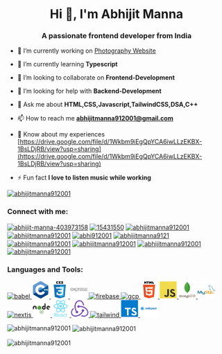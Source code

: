 <h1 align="center">Hi 👋, I'm Abhijit Manna</h1>
<h3 align="center">A passionate frontend developer from India</h3>

- 🔭 I’m currently working on [Photography Website](https://timely-dasik-b48b73.netlify.app/)

- 🌱 I’m currently learning **Typescript**

- 👯 I’m looking to collaborate on **Frontend-Development**

- 🤝 I’m looking for help with **Backend-Development**

- 💬 Ask me about **HTML,CSS,Javascript,TailwindCSS,DSA,C++**

- 📫 How to reach me **abhijitmanna912001@gmail.com**

- 📄 Know about my experiences [https://drive.google.com/file/d/1Wkbm9iEgQpYCA6iwLLzEKBX-1BsLDjRB/view?usp=sharing](https://drive.google.com/file/d/1Wkbm9iEgQpYCA6iwLLzEKBX-1BsLDjRB/view?usp=sharing)

- ⚡ Fun fact **I love to listen music while working**

  
<p align="left"> <a href="https://github.com/ryo-ma/github-profile-trophy"><img src="https://github-profile-trophy.vercel.app/?username=abhijitmanna912001" alt="abhijitmanna912001" /></a> </p>


<h3 align="left">Connect with me:</h3>
<p align="left">
<a href="https://linkedin.com/in/abhijit-manna-403973158" target="blank"><img align="center" src="https://raw.githubusercontent.com/rahuldkjain/github-profile-readme-generator/master/src/images/icons/Social/linked-in-alt.svg" alt="abhijit-manna-403973158" height="30" width="40" /></a>
<a href="https://stackoverflow.com/users/15431550" target="blank"><img align="center" src="https://raw.githubusercontent.com/rahuldkjain/github-profile-readme-generator/master/src/images/icons/Social/stack-overflow.svg" alt="15431550" height="30" width="40" /></a>
<a href="https://instagram.com/abhijitmanna912001" target="blank"><img align="center" src="https://raw.githubusercontent.com/rahuldkjain/github-profile-readme-generator/master/src/images/icons/Social/instagram.svg" alt="abhijitmanna912001" height="30" width="40" /></a>
<a href="https://medium.com/abhijitmanna912001" target="blank"><img align="center" src="https://raw.githubusercontent.com/rahuldkjain/github-profile-readme-generator/master/src/images/icons/Social/medium.svg" alt="abhijitmanna912001" height="30" width="40" /></a>
<a href="https://www.codechef.com/users/abhi912001" target="blank"><img align="center" src="https://cdn.jsdelivr.net/npm/simple-icons@3.1.0/icons/codechef.svg" alt="abhi912001" height="30" width="40" /></a>
<a href="https://www.hackerrank.com/abhijitmanna9121" target="blank"><img align="center" src="https://raw.githubusercontent.com/rahuldkjain/github-profile-readme-generator/master/src/images/icons/Social/hackerrank.svg" alt="abhijitmanna9121" height="30" width="40" /></a>
<a href="https://codeforces.com/profile/abhijitmanna912001" target="blank"><img align="center" src="https://raw.githubusercontent.com/rahuldkjain/github-profile-readme-generator/master/src/images/icons/Social/codeforces.svg" alt="abhijitmanna912001" height="30" width="40" /></a>
<a href="https://www.leetcode.com/abhijitmanna912001" target="blank"><img align="center" src="https://raw.githubusercontent.com/rahuldkjain/github-profile-readme-generator/master/src/images/icons/Social/leet-code.svg" alt="abhijitmanna912001" height="30" width="40" /></a>
<a href="https://www.hackerearth.com/abhijitmanna912001" target="blank"><img align="center" src="https://raw.githubusercontent.com/rahuldkjain/github-profile-readme-generator/master/src/images/icons/Social/hackerearth.svg" alt="abhijitmanna912001" height="30" width="40" /></a>
<a href="https://auth.geeksforgeeks.org/user/abhijitmanna912001" target="blank"><img align="center" src="https://raw.githubusercontent.com/rahuldkjain/github-profile-readme-generator/master/src/images/icons/Social/geeks-for-geeks.svg" alt="abhijitmanna912001" height="30" width="40" /></a>
</p>

<h3 align="left">Languages and Tools:</h3>
<p align="left"> <a href="https://babeljs.io/" target="_blank" rel="noreferrer"> <img src="https://www.vectorlogo.zone/logos/babeljs/babeljs-icon.svg" alt="babel" width="40" height="40"/> </a> <a href="https://www.w3schools.com/cpp/" target="_blank" rel="noreferrer"> <img src="https://raw.githubusercontent.com/devicons/devicon/master/icons/cplusplus/cplusplus-original.svg" alt="cplusplus" width="40" height="40"/> </a> <a href="https://www.w3schools.com/css/" target="_blank" rel="noreferrer"> <img src="https://raw.githubusercontent.com/devicons/devicon/master/icons/css3/css3-original-wordmark.svg" alt="css3" width="40" height="40"/> </a> <a href="https://expressjs.com" target="_blank" rel="noreferrer"> <img src="https://raw.githubusercontent.com/devicons/devicon/master/icons/express/express-original-wordmark.svg" alt="express" width="40" height="40"/> </a> <a href="https://firebase.google.com/" target="_blank" rel="noreferrer"> <img src="https://www.vectorlogo.zone/logos/firebase/firebase-icon.svg" alt="firebase" width="40" height="40"/> </a> <a href="https://cloud.google.com" target="_blank" rel="noreferrer"> <img src="https://www.vectorlogo.zone/logos/google_cloud/google_cloud-icon.svg" alt="gcp" width="40" height="40"/> </a> <a href="https://www.w3.org/html/" target="_blank" rel="noreferrer"> <img src="https://raw.githubusercontent.com/devicons/devicon/master/icons/html5/html5-original-wordmark.svg" alt="html5" width="40" height="40"/> </a> <a href="https://developer.mozilla.org/en-US/docs/Web/JavaScript" target="_blank" rel="noreferrer"> <img src="https://raw.githubusercontent.com/devicons/devicon/master/icons/javascript/javascript-original.svg" alt="javascript" width="40" height="40"/> </a> <a href="https://www.mongodb.com/" target="_blank" rel="noreferrer"> <img src="https://raw.githubusercontent.com/devicons/devicon/master/icons/mongodb/mongodb-original-wordmark.svg" alt="mongodb" width="40" height="40"/> </a> <a href="https://www.mysql.com/" target="_blank" rel="noreferrer"> <img src="https://raw.githubusercontent.com/devicons/devicon/master/icons/mysql/mysql-original-wordmark.svg" alt="mysql" width="40" height="40"/> </a> <a href="https://nextjs.org/" target="_blank" rel="noreferrer"> <img src="https://cdn.worldvectorlogo.com/logos/nextjs-2.svg" alt="nextjs" width="40" height="40"/> </a> <a href="https://nodejs.org" target="_blank" rel="noreferrer"> <img src="https://raw.githubusercontent.com/devicons/devicon/master/icons/nodejs/nodejs-original-wordmark.svg" alt="nodejs" width="40" height="40"/> </a> <a href="https://reactjs.org/" target="_blank" rel="noreferrer"> <img src="https://raw.githubusercontent.com/devicons/devicon/master/icons/react/react-original-wordmark.svg" alt="react" width="40" height="40"/> </a> <a href="https://redux.js.org" target="_blank" rel="noreferrer"> <img src="https://raw.githubusercontent.com/devicons/devicon/master/icons/redux/redux-original.svg" alt="redux" width="40" height="40"/> </a> <a href="https://tailwindcss.com/" target="_blank" rel="noreferrer"> <img src="https://www.vectorlogo.zone/logos/tailwindcss/tailwindcss-icon.svg" alt="tailwind" width="40" height="40"/> </a> <a href="https://www.typescriptlang.org/" target="_blank" rel="noreferrer"> <img src="https://raw.githubusercontent.com/devicons/devicon/master/icons/typescript/typescript-original.svg" alt="typescript" width="40" height="40"/> </a> <a href="https://webpack.js.org" target="_blank" rel="noreferrer"> <img src="https://raw.githubusercontent.com/devicons/devicon/d00d0969292a6569d45b06d3f350f463a0107b0d/icons/webpack/webpack-original-wordmark.svg" alt="webpack" width="40" height="40"/> </a> </p>

<p><img align="left" src="https://github-readme-stats.vercel.app/api/top-langs?username=abhijitmanna912001&show_icons=true&locale=en&layout=compact" alt="abhijitmanna912001" /></p>

<p>&nbsp;<img align="center" src="https://github-readme-stats.vercel.app/api?username=abhijitmanna912001&show_icons=true&locale=en" alt="abhijitmanna912001" /></p>

<p><img align="center" src="https://github-readme-streak-stats.herokuapp.com/?user=abhijitmanna912001&" alt="abhijitmanna912001" /></p>
